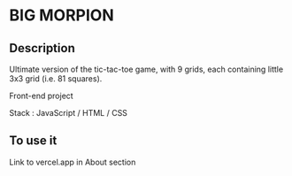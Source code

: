 # BIG MORPION

## Description
Ultimate version of the tic-tac-toe game, with 9 grids, each containing little 3x3 grid (i.e. 81 squares).

Front-end project

Stack : JavaScript / HTML / CSS

## To use it
Link to vercel.app in About section
